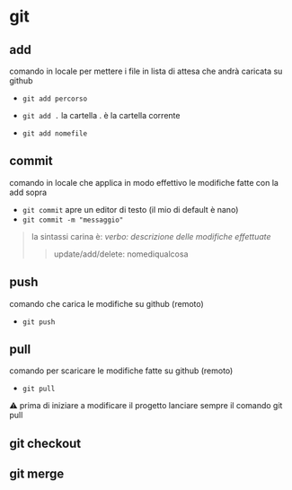 # git

## add

comando in locale per mettere i file in lista di attesa che andrà caricata su github

- `git add percorso`

- `git add .` la cartella . è la cartella corrente

- `git add nomefile` 

## commit

comando in locale che applica in modo effettivo le modifiche fatte con la add sopra

- `git commit` apre un editor di testo (il mio di default è nano)
- `git commit -m "messaggio"`

> la sintassi carina è: _verbo: descrizione delle modifiche effettuate_
>> update/add/delete: nomediqualcosa



## push 

comando che carica le modifiche su github (remoto)

- `git push`

## pull

comando per scaricare le modifiche fatte su github (remoto)

- `git pull`

⚠️ prima di iniziare a modificare il progetto lanciare sempre il comando git pull

## git checkout

## git merge
